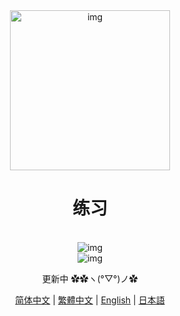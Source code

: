 <div align="center">

<img alt="img" src="https://gitee.com/MANAMAN/exercises/raw/master/img-storage/tt-1.png" width="256" height="256" />

# 练习

<br>
<div>
    <img alt="img" src="https://img.shields.io/badge/dynamic/xml?url=https://blog.csdn.net/m0_63137193&label=LargeCarved&query=//div[@class=%22person-code-age%22]//span&color=orange" />
</div>
<div>
    <img alt="img" src="" />
</div>

更新中  ✿✿ヽ(°▽°)ノ✿

[简体中文](README.md) | [繁體中文](README.tw.md) | [English](README.en.md) | [日本語](README.jp.md)

</div>